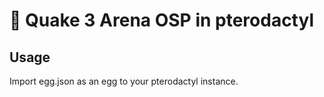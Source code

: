 # 🚀 Quake 3 Arena OSP in pterodactyl

## Usage

Import egg.json as an egg to your pterodactyl instance.
